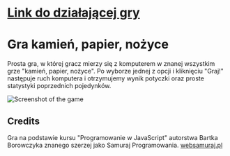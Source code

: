 # [Link do działającej gry](https://avivos5.github.io/kamien_papier_nozyczki/)
# Gra kamień, papier, nożyce

Prosta gra, w której gracz mierzy się z komputerem w znanej wszystkim grze "kamień, papier, nożyce". Po wyborze jednej z opcji i kliknięciu "Graj!" następuje ruch komputera i otrzymujemy wynik potyczki oraz proste statystyki poprzednich pojedynków.

![Screenshot of the game](https://user-images.githubusercontent.com/15701127/114322544-17c5d800-9b21-11eb-9e61-8cc582c6e802.png)

## Credits
Gra na podstawie kursu "Programowanie w JavaScript" autorstwa Bartka Borowczyka znanego szerzej jako Samuraj Programowania.
[websamuraj.pl](https://websamuraj.pl/)
